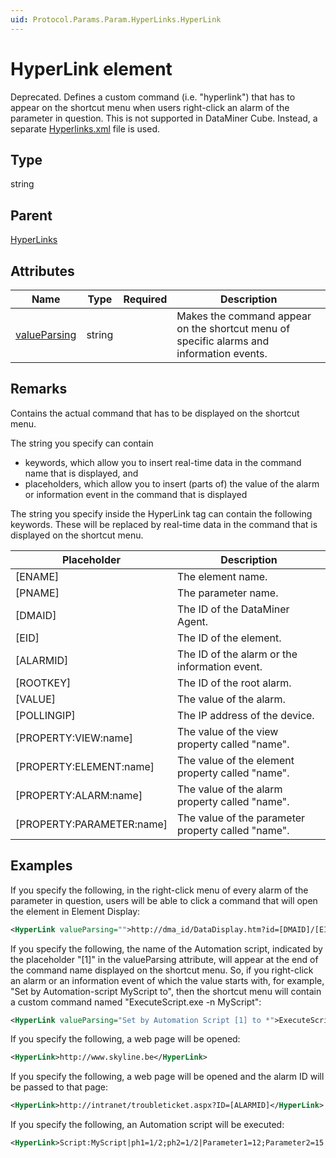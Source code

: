 ```yaml
---
uid: Protocol.Params.Param.HyperLinks.HyperLink
---
```


# HyperLink element

Deprecated. Defines a custom command (i.e. "hyperlink") that has to appear on the shortcut menu when users right-click an alarm of the parameter in question. This is not supported in DataMiner Cube. Instead, a separate [Hyperlinks.xml](xref:Hyperlinks_xml) file is used.

## Type

string

## Parent

[HyperLinks](xref:Protocol.Params.Param.HyperLinks)

## Attributes

|Name|Type|Required|Description|
|--- |--- |--- |--- |
|[valueParsing](xref:Protocol.Params.Param.HyperLinks.HyperLink-valueParsing)|string||Makes the command appear on the shortcut menu of specific alarms and information events.|

## Remarks

Contains the actual command that has to be displayed on the shortcut menu.

The string you specify can contain

- keywords, which allow you to insert real-time data in the command name that is displayed, and
- placeholders, which allow you to insert (parts of) the value of the alarm or information event in the command that is displayed

The string you specify inside the HyperLink tag can contain the following keywords. These will be replaced by real-time data in the command that is displayed on the shortcut menu.

|Placeholder|Description |
|--- |--- |
|[ENAME]|The element name.|
|[PNAME]|The parameter name.|
|[DMAID]|The ID of the DataMiner Agent.|
|[EID]|The ID of the element.|
|[ALARMID]|The ID of the alarm or the information event.|
|[ROOTKEY]|The ID of the root alarm.|
|[VALUE]|The value of the alarm.|
|[POLLINGIP]|The IP address of the device.|
|[PROPERTY:VIEW:name]|The value of the view property called "name".|
|[PROPERTY:ELEMENT:name]|The value of the element property called "name".|
|[PROPERTY:ALARM:name]|The value of the alarm property called "name".|
|[PROPERTY:PARAMETER:name]|The value of the parameter property called "name".|

## Examples

If you specify the following, in the right-click menu of every alarm of the parameter in question, users will be able to click a command that will open the element in Element Display:

```xml
<HyperLink valueParsing="">http://dma_id/DataDisplay.htm?id=[DMAID]/[EID]</HyperLink>
```

If you specify the following, the name of the Automation script, indicated by the placeholder "[1]" in the valueParsing attribute, will appear at the end of the command name displayed on the shortcut menu. So, if you right-click an alarm or an information event of which the value starts with, for example, "Set by Automation-script MyScript to", then the shortcut menu will contain a custom command named "ExecuteScript.exe -n MyScript":

```xml
<HyperLink valueParsing="Set by Automation Script [1] to *">ExecuteScript.exe -n [1]</HyperLink>
```

If you specify the following, a web page will be opened:

```xml
<HyperLink>http://www.skyline.be</HyperLink>
```

If you specify the following, a web page will be opened and the alarm ID will be passed to that page:

```xml
<HyperLink>http://intranet/troubleticket.aspx?ID=[ALARMID]</HyperLink>
```

If you specify the following, an Automation script will be executed:

```xml
<HyperLink>Script:MyScript|ph1=1/2;ph2=1/2|Parameter1=12;Parameter2=15|Mem1=memoryfile1; Mem2=memoryFile2</HyperLink>
```
